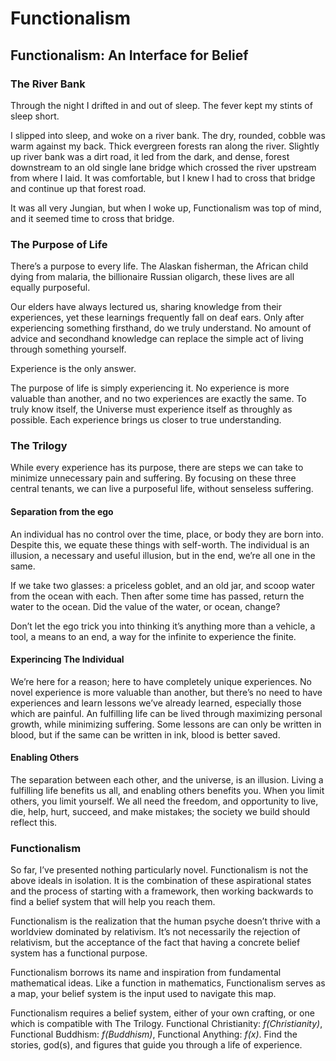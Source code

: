 # Functionalism
## Functionalism: An Interface for Belief

### The River Bank
Through the night I drifted in and out of sleep. The fever kept my stints of sleep short.

I slipped into sleep, and woke on a river bank. The dry, rounded, cobble was warm against my back. Thick evergreen forests ran along  the river. Slightly up river bank was a dirt road, it led from the dark, and dense, forest downstream to an old single lane bridge which crossed the river upstream from where I laid. It was comfortable, but I knew I had to cross that bridge and continue up that forest road. 

It was all very Jungian, but when I woke up, Functionalism was top of mind, and it seemed time to cross that bridge.

### The Purpose of Life
There’s a purpose to every life. The Alaskan fisherman, the African child dying from malaria, the billionaire Russian oligarch, these lives are all equally purposeful.

Our elders have always lectured us, sharing knowledge from their experiences, yet these learnings frequently fall on deaf ears. Only after experiencing something firsthand, do we truly understand. No amount of advice and secondhand knowledge can replace the simple act of living through something yourself.

Experience is the only answer.

The purpose of life is simply experiencing it. No experience is more valuable than another, and no two experiences are exactly the same. To truly know itself, the Universe must experience itself as throughly as possible. Each experience brings us closer to true understanding.

### The Trilogy
While every experience has its purpose, there are steps we can take to minimize unnecessary pain and suffering. By focusing on these three central tenants, we can live a purposeful life, without senseless suffering.

#### Separation from the ego
An individual has no control over the time, place, or body they are born into. Despite this, we equate these things with self-worth. The individual is an illusion, a necessary and useful illusion, but in the end, we’re all one in the same.

If we take two glasses: a priceless goblet, and an old jar, and scoop water from the ocean with each. Then after some time has passed, return the water to the ocean. Did the value of the water, or ocean, change?

Don’t let the ego trick you into thinking it’s anything more than a vehicle, a tool, a means to an end, a way for the infinite to experience the finite.

#### Experincing The Individual
We’re here for a reason; here to have completely unique experiences. No novel experience is more valuable than another, but there’s no need to have experiences and learn lessons we’ve already learned, especially those which are painful. An fulfilling life can be lived through maximizing personal growth, while minimizing suffering. Some lessons are can only be written in blood, but if the same can be written in ink, blood is better saved.

#### Enabling Others
The separation between each other, and the universe, is an illusion. Living a fulfilling life benefits us all, and enabling others benefits you. When you limit others, you limit yourself. We all need the freedom, and opportunity to live, die, help, hurt, succeed, and make mistakes; the society we build should reflect this. 

### Functionalism
So far, I’ve presented nothing particularly novel.
Functionalism is not the above ideals in isolation. It is the combination of these aspirational states and the process of starting with a framework, then working backwards to find a belief system that will help you reach them.

Functionalism is the realization that the human psyche doesn’t thrive with a worldview dominated by relativism. It’s not necessarily the rejection of relativism, but the acceptance of the fact that having a concrete belief system has a functional purpose.

Functionalism borrows its name and inspiration from fundamental mathematical ideas. Like a function in mathematics, Functionalism serves as a map, your belief system is the input used to navigate this map.

Functionalism requires a belief system, either of your own crafting, or one which is compatible with The Trilogy. Functional Christianity: *f(Christianity)*, Functional Buddhism: *f(Buddhism)*, Functional Anything: *f(x)*. Find the stories, god(s), and figures that guide you through a life of experience.
